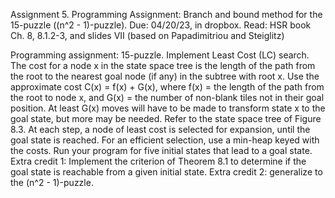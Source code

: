 Assignment 5. Programming Assignment: Branch and bound method for the 15-puzzle ((n^2 - 1)-puzzle).
Due: 04/20/23, in dropbox.
Read: HSR book Ch. 8, 8.1.2-3, and slides VII (based on Papadimitriou and Steiglitz) 

Programming assignment: 15-puzzle.
Implement Least Cost (LC) search. The cost for a node x in the state space tree is the length of the path from the root to the nearest goal node (if any) in the subtree with root x. Use the approximate cost 
C(x) = f(x) + G(x), 
where f(x) = the length of the path from the root to node x, 
and G(x) = the number of non-blank tiles not in their goal position. 
At least G(x) moves will have to be made to transform state x to the goal state, but more may be needed. Refer to the state space tree of Figure 8.3. 
At each step, a node of least cost is selected for expansion, until the goal state is reached. For an efficient selection, use a min-heap keyed with the costs. 
Run your program for five initial states that lead to a goal state. 
Extra credit 1: Implement the criterion of Theorem 8.1 to determine if the goal state is reachable from a given initial state. 
Extra credit 2: generalize to the (n^2 - 1)-puzzle.
